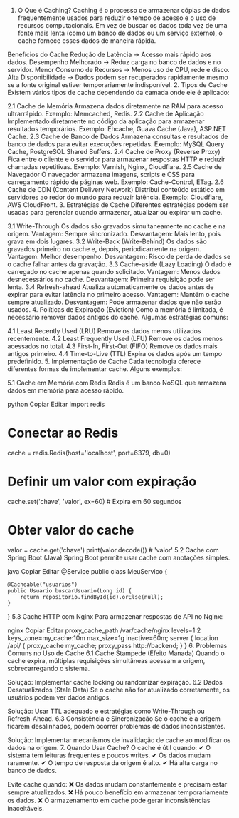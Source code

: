 1. O Que é Caching?
Caching é o processo de armazenar cópias de dados frequentemente usados para reduzir o tempo de acesso e o uso de recursos computacionais. Em vez de buscar os dados toda vez de uma fonte mais lenta (como um banco de dados ou um serviço externo), o cache fornece esses dados de maneira rápida.

Benefícios do Cache
Redução de Latência → Acesso mais rápido aos dados.
Desempenho Melhorado → Reduz carga no banco de dados e no servidor.
Menor Consumo de Recursos → Menos uso de CPU, rede e disco.
Alta Disponibilidade → Dados podem ser recuperados rapidamente mesmo se a fonte original estiver temporariamente indisponível.
2. Tipos de Cache
Existem vários tipos de cache dependendo da camada onde ele é aplicado:

2.1 Cache de Memória
Armazena dados diretamente na RAM para acesso ultrarrápido.
Exemplo: Memcached, Redis.
2.2 Cache de Aplicação
Implementado diretamente no código da aplicação para armazenar resultados temporários.
Exemplo: Ehcache, Guava Cache (Java), ASP.NET Cache.
2.3 Cache de Banco de Dados
Armazena consultas e resultados de banco de dados para evitar execuções repetidas.
Exemplo: MySQL Query Cache, PostgreSQL Shared Buffers.
2.4 Cache de Proxy (Reverse Proxy)
Fica entre o cliente e o servidor para armazenar respostas HTTP e reduzir chamadas repetitivas.
Exemplo: Varnish, Nginx, Cloudflare.
2.5 Cache de Navegador
O navegador armazena imagens, scripts e CSS para carregamento rápido de páginas web.
Exemplo: Cache-Control, ETag.
2.6 Cache de CDN (Content Delivery Network)
Distribui conteúdo estático em servidores ao redor do mundo para reduzir latência.
Exemplo: Cloudflare, AWS CloudFront.
3. Estratégias de Cache
Diferentes estratégias podem ser usadas para gerenciar quando armazenar, atualizar ou expirar um cache.

3.1 Write-Through
Os dados são gravados simultaneamente no cache e na origem.
Vantagem: Sempre sincronizado.
Desvantagem: Mais lento, pois grava em dois lugares.
3.2 Write-Back (Write-Behind)
Os dados são gravados primeiro no cache e, depois, periodicamente na origem.
Vantagem: Melhor desempenho.
Desvantagem: Risco de perda de dados se o cache falhar antes da gravação.
3.3 Cache-aside (Lazy Loading)
O dado é carregado no cache apenas quando solicitado.
Vantagem: Menos dados desnecessários no cache.
Desvantagem: Primeira requisição pode ser lenta.
3.4 Refresh-ahead
Atualiza automaticamente os dados antes de expirar para evitar latência no primeiro acesso.
Vantagem: Mantém o cache sempre atualizado.
Desvantagem: Pode armazenar dados que não serão usados.
4. Políticas de Expiração (Eviction)
Como a memória é limitada, é necessário remover dados antigos do cache. Algumas estratégias comuns:

4.1 Least Recently Used (LRU)
Remove os dados menos utilizados recentemente.
4.2 Least Frequently Used (LFU)
Remove os dados menos acessados no total.
4.3 First-In, First-Out (FIFO)
Remove os dados mais antigos primeiro.
4.4 Time-to-Live (TTL)
Expira os dados após um tempo predefinido.
5. Implementação de Cache
Cada tecnologia oferece diferentes formas de implementar cache. Alguns exemplos:

5.1 Cache em Memória com Redis
Redis é um banco NoSQL que armazena dados em memória para acesso rápido.

python
Copiar
Editar
import redis

# Conectar ao Redis
cache = redis.Redis(host='localhost', port=6379, db=0)

# Definir um valor com expiração
cache.set('chave', 'valor', ex=60)  # Expira em 60 segundos

# Obter valor do cache
valor = cache.get('chave')
print(valor.decode())  # 'valor'
5.2 Cache com Spring Boot (Java)
Spring Boot permite usar cache com anotações simples.

java
Copiar
Editar
@Service
public class MeuServico {

    @Cacheable("usuarios")
    public Usuario buscarUsuario(Long id) {
        return repositorio.findById(id).orElse(null);
    }
}
5.3 Cache HTTP com Nginx
Para armazenar respostas de API no Nginx:

nginx
Copiar
Editar
proxy_cache_path /var/cache/nginx levels=1:2 keys_zone=my_cache:10m max_size=1g inactive=60m;
server {
    location /api/ {
        proxy_cache my_cache;
        proxy_pass http://backend;
    }
}
6. Problemas Comuns no Uso de Cache
6.1 Cache Stampede (Efeito Manada)
Quando o cache expira, múltiplas requisições simultâneas acessam a origem, sobrecarregando o sistema.

Solução: Implementar cache locking ou randomizar expiração.
6.2 Dados Desatualizados (Stale Data)
Se o cache não for atualizado corretamente, os usuários podem ver dados antigos.

Solução: Usar TTL adequado e estratégias como Write-Through ou Refresh-Ahead.
6.3 Consistência e Sincronização
Se o cache e a origem ficarem desalinhados, podem ocorrer problemas de dados inconsistentes.

Solução: Implementar mecanismos de invalidação de cache ao modificar os dados na origem.
7. Quando Usar Cache?
O cache é útil quando: ✔ O sistema tem leituras frequentes e poucos writes.
✔ Os dados mudam raramente.
✔ O tempo de resposta da origem é alto.
✔ Há alta carga no banco de dados.

Evite cache quando: ❌ Os dados mudam constantemente e precisam estar sempre atualizados.
❌ Há pouco benefício em armazenar temporariamente os dados.
❌ O armazenamento em cache pode gerar inconsistências inaceitáveis.


